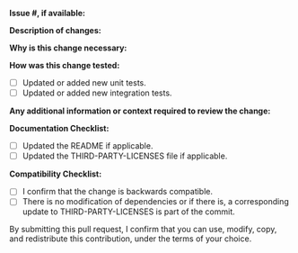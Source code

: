 **Issue #, if available:**

**Description of changes:**

**Why is this change necessary:**

**How was this change tested:**
- [ ] Updated or added new unit tests.
- [ ] Updated or added new integration tests.

**Any additional information or context required to review the change:**

**Documentation Checklist:**
 - [ ] Updated the README if applicable.
 - [ ] Updated the THIRD-PARTY-LICENSES file if applicable.

**Compatibility Checklist:**
- [ ] I confirm that the change is backwards compatible.
- [ ] There is no modification of dependencies or if there is, a corresponding update to THIRD-PARTY-LICENSES is part of the commit.

By submitting this pull request, I confirm that you can use, modify, copy, and redistribute this contribution, under the terms of your choice.
